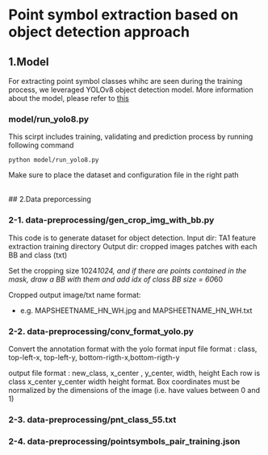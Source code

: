 # Point symbol extraction based on object detection approach 

## 1.Model 
For extracting point symbol classes whihc are seen during the training process, we leveraged YOLOv8 object detection model.
More information about the model, please refer to <a href='https://github.com/ultralytics/ultralytics'> this </a>

### model/run_yolo8.py 
This scirpt includes training, validating and prediction process by running following command 
```
python model/run_yolo8.py
```
Make sure to place the dataset and configuration file in the right path  

<br>
## 2.Data preporcessing 


### 2-1. data-preprocessing/gen_crop_img_with_bb.py

This code is to generate dataset for object detection.
Input dir: TA1 feature extraction training directory
Output dir: cropped images patches with each BB and class (txt) 

Set the cropping size 1024*1024, and if there are points contained in the mask, draw a BB with them and add idx of class
BB size = 60*60

Cropped output image/txt name format:
- e.g. MAPSHEETNAME_HN_WH.jpg and MAPSHEETNAME_HN_WH.txt
  
### 2-2. data-preprocessing/conv_format_yolo.py 

Convert the annotation format with the yolo format
input file format : class, top-left-x, top-left-y, bottom-rigth-x,bottom-rigth-y

output file format : new_class, x_center , y_center, width, height
Each row is class x_center y_center width height format.
Box coordinates must be normalized by the dimensions of the image (i.e. have values between 0 and 1)

### 2-3. data-preprocessing/pnt_class_55.txt
### 2-4. data-preprocessing/pointsymbols_pair_training.json

